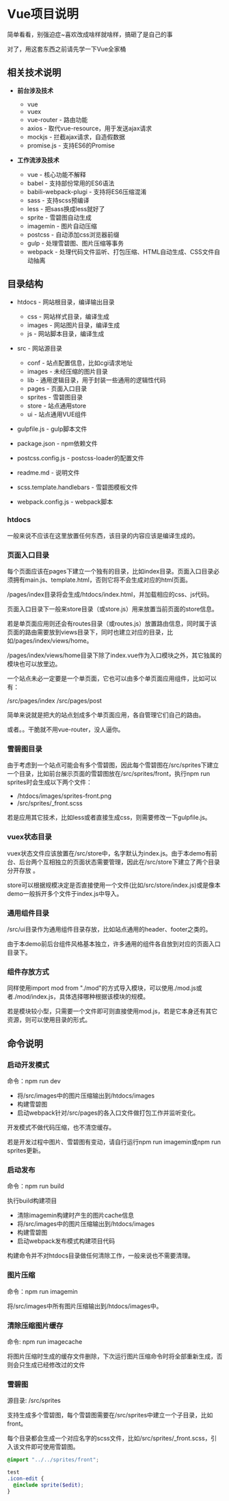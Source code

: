 # Vue项目说明

简单看看，别强迫症~喜欢改成啥样就啥样，搞砸了是自己的事

对了，用这套东西之前请先学一下Vue全家桶

## 相关技术说明

* **前台涉及技术**
    
    * vue
    * vuex
    * vue-router - 路由功能
    * axios - 取代vue-resource，用于发送ajax请求
    * mockjs - 拦截ajax请求，自造假数据
    * promise.js - 支持ES6的Promise
    
* **工作流涉及技术**

    * vue - 核心功能不解释
    * babel - 支持部份常用的ES6语法
    * babili-webpack-plugi - 支持将ES6压缩混淆
    * sass - 支持scss预编译
    * less - 把sass换成less就好了
    * sprite - 雪碧图自动生成
    * imagemin - 图片自动压缩
    * postcss - 自动添加css浏览器前缀
    * gulp - 处理雪碧图、图片压缩等事务
    * webpack - 处理代码文件监听、打包压缩、HTML自动生成、CSS文件自动抽离

## 目录结构

* htdocs - 网站根目录，编译输出目录

    * css - 网站样式目录，编译生成
    * images - 网站图片目录，编译生成
    * js - 网站脚本目录，编译生成
    
* src - 网站源目录

    * conf - 站点配置信息，比如cgi请求地址 
    * images - 未经压缩的图片目录
    * lib - 通用逻辑目录，用于封装一些通用的逻辑性代码
    * pages - 页面入口目录
    * sprites - 雪碧图目录
    * store - 站点通用store
    * ui - 站点通用VUE组件
    
* gulpfile.js - gulp脚本文件
* package.json - npm依赖文件
* postcss.config.js - postcss-loader的配置文件
* readme.md - 说明文件
* scss.template.handlebars - 雪碧图模板文件
* webpack.config.js - webpack脚本

### htdocs

一般来说不应该在这里放置任何东西，该目录的内容应该是编译生成的。

### 页面入口目录

每个页面应该在pages下建立一个独有的目录，比如index目录。页面入口目录必须拥有main.js、template.html，否则它将不会生成对应的html页面。

/pages/index目录将会生成/htdocs/index.html，并加载相应的css、js代码。

页面入口目录下一般来store目录（或store.js）用来放置当前页面的store信息。

若是单页面应用则还会有routes目录（或routes.js）放置路由信息，同时属于该页面的路由需要放到views目录下，同时也建立对应的目录，比如/pages/index/views/home。

/pages/index/views/home目录下除了index.vue作为入口模块之外，其它独属的模块也可以放里边。

一个站点未必一定要是一个单页面，它也可以由多个单页面应用组件，比如可以有：

/src/pages/index
/src/pages/post

简单来说就是把大的站点划成多个单页面应用，各自管理它们自己的路由。

或者。。干脆就不用vue-router，没人逼你。

### 雪碧图目录

由于考虑到一个站点可能会有多个雪碧图，因此每个雪碧图在/src/sprites下建立一个目录，比如前台展示页面的雪碧图放在/src/sprites/front，执行npm run sprites时会生成以下两个文件：

* /htdocs/images/sprites-front.png
* /src/sprites/_front.scss

若是应用其它技术，比如less或者直接生成css，则需要修改一下gulpfile.js。

### vuex状态目录

vuex状态文件应该放置在/src/store中，名字默认为index.js。由于本demo有前台、后台两个互相独立的页面状态需要管理，因此在/src/store下建立了两个目录分开存放 。

store可以根据规模决定是否直接使用一个文件(比如/src/store/index.js)或是像本demo一般拆开多个文件于index.js中导入。

### 通用组件目录

/src/ui目录作为通用组件目录存放，比如站点通用的header、footer之类的。

由于本demo前后台组件风格基本独立，许多通用的组件各自放到对应的页面入口目录下。

### 组件存放方式

同样使用import mod from "./mod"的方式导入模块，可以使用./mod.js或者./mod/index.js，具体选择哪种根据该模块的规模。

若是模块较小型，只需要一个文件即可则直接使用mod.js，若是它本身还有其它资源，则可以使用目录的形式。

## 命令说明

### 启动开发模式

命令：npm run dev

* 将/src/images中的图片压缩输出到/htdocs/images
* 构建雪碧图
* 启动webpack针对/src/pages的各入口文件做打包工作并监听变化。

开发模式不做代码压缩，也不清空缓存。

若是开发过程中图片、雪碧图有变动，请自行运行npm run imagemin或npm run sprites更新。

### 启动发布

命令：npm run build

执行build构建项目

* 清除imagemin构建时产生的图片cache信息
* 将/src/images中的图片压缩输出到/htdocs/images
* 构建雪碧图
* 启动webpack发布模式构建项目代码

构建命令并不对htdocs目录做任何清除工作，一般来说也不需要清理。

### 图片压缩

命令：npm run imagemin

将/src/images中所有图片压缩输出到/htdocs/images中。

### 清除压缩图片缓存

命令: npm run imagecache

将图片压缩时生成的缓存文件删除，下次运行图片压缩命令时将全部重新生成，否则会只生成已经修改过的文件

### 雪碧图

源目录: /src/sprites

支持生成多个雪碧图，每个雪碧图需要在/src/sprites中建立一个子目录，比如front。

每个目录都会生成一个对应名字的scss文件，比如/src/sprites/_front.scss，引入该文件即可使用雪碧图。

```scss
@import "../../sprites/front";

test
.icon-edit {
  @include sprite($edit);
}

```



